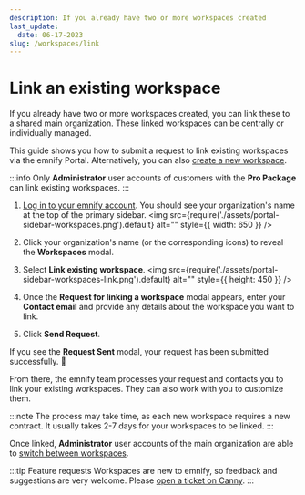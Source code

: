 ```yaml
---
description: If you already have two or more workspaces created
last_update: 
  date: 06-17-2023
slug: /workspaces/link
---
```


# Link an existing workspace

If you already have two or more workspaces created, you can link these to a shared main organization.
These linked workspaces can be centrally or individually managed.

This guide shows you how to submit a request to link existing workspaces via the emnify Portal.
Alternatively, you can also [create a new workspace](/workspaces/create).

:::info
Only **Administrator** user accounts of customers with the **Pro Package** can link existing workspaces.
:::

1. [Log in to your emnify account](https://portal.emnify.com/sign).
You should see your organization's name at the top of the primary sidebar.
<img
  src={require('./assets/portal-sidebar-workspaces.png').default}
  alt=""
  style={{ width: 650 }}
/>

1. Click your organization's name (or the corresponding icons) to reveal the **Workspaces** modal.
1. Select **Link existing workspace**.
<img
  src={require('./assets/portal-sidebar-workspaces-link.png').default}
  alt=""
  style={{ height: 450 }}
/>

1. Once the **Request for linking a workspace** modal appears, enter your **Contact email** and provide any details about the workspace you want to link.
1. Click **Send Request**.

If you see the **Request Sent** modal, your request has been submitted successfully. 🎉

From there, the emnify team processes your request and contacts you to link your existing workspaces.
They can also work with you to customize them.

:::note
The process may take time, as each new workspace requires a new contract.
It usually takes 2-7 days for your workspaces to be linked.
:::

Once linked, **Administrator** user accounts of the main organization are able to [switch between workspaces](/workspaces/switch).

:::tip Feature requests
Workspaces are new to emnify, so feedback and suggestions are very welcome.
Please [open a ticket on Canny](https://emnify.canny.io/).
:::
